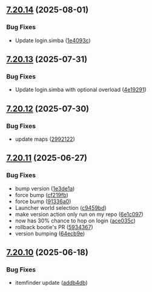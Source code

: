 ## [7.20.14](https://github.com/Torwent/SRL-T/compare/v7.20.13...v7.20.14) (2025-08-01)


### Bug Fixes

* Update login.simba ([1e4093c](https://github.com/Torwent/SRL-T/commit/1e4093cdfc26cc863d4e04c657ad96efb2400957))



## [7.20.13](https://github.com/Torwent/SRL-T/compare/v7.20.12...v7.20.13) (2025-07-31)


### Bug Fixes

* Update login.simba with optional overload ([4e19291](https://github.com/Torwent/SRL-T/commit/4e192914a12c77b694e5372c0c18e07d003f73f2))



## [7.20.12](https://github.com/Torwent/SRL-T/compare/v7.20.11...v7.20.12) (2025-07-30)


### Bug Fixes

* update maps ([2992122](https://github.com/Torwent/SRL-T/commit/2992122cd84932fc7b7f81c404560ce681f80199))



## [7.20.11](https://github.com/Torwent/SRL-T/compare/v7.20.10...v7.20.11) (2025-06-27)


### Bug Fixes

* bump version ([1e3de1a](https://github.com/Torwent/SRL-T/commit/1e3de1ad2e62aa70fe12c6d6df27fadc0dbab873))
* force bump ([cf219fb](https://github.com/Torwent/SRL-T/commit/cf219fb0b33daa4d4c7ee82cf2fb43555409207b))
* force bump ([91336a0](https://github.com/Torwent/SRL-T/commit/91336a0325048a180206b4a07dc0f722ca2da45c))
* Launcher world selection ([c9459bd](https://github.com/Torwent/SRL-T/commit/c9459bdc69db7ac024a7c4375c63decadaf734cb))
* make version action only run on my repo ([6e1c097](https://github.com/Torwent/SRL-T/commit/6e1c097ea3a388646096bcc810d1d8714cc9e331))
* now has 30% chance to hop on login ([ace035c](https://github.com/Torwent/SRL-T/commit/ace035ccd8975243b5b37b6ac7083f08a540fe01))
* rollback bootie's PR ([5934367](https://github.com/Torwent/SRL-T/commit/59343673b2494dc10ab06972b3d03b5ee66aab93))
* version bumping ([64ecb9e](https://github.com/Torwent/SRL-T/commit/64ecb9e8a524e9f487f77345480009be891e688b))



## [7.20.10](https://github.com/Torwent/SRL-T/compare/v7.20.9...v7.20.10) (2025-06-18)


### Bug Fixes

* itemfinder update ([addb4db](https://github.com/Torwent/SRL-T/commit/addb4db3efd8d0c0f3ed86021db8c600461675e7))



